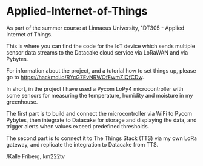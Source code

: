 # Applied-Internet-of-Things
As part of the summer course at Linnaeus University, 1DT305 - Applied Internet of Things. 

This is where you can find the code for the IoT device which sends multiple sensor data streams to the Datacake cloud service via LoRaWAN and via Pybytes. 

For information about the project, and a tutorial how to set things up, please go to https://hackmd.io/RYcG7EvNRWOfEwmZIQfCDw.

In short, in the project I have used a Pycom LoPy4 microcontroller with some sensors for measuring the temperature, humidity and moisture in my greenhouse. 

The first part is to build and connect the microcontroller via WiFi to Pycom Pybytes, then integrate to Datacake for storage and displaying the data, and trigger alerts when values exceed predefined thresholds.

The second part is to connect it to The Things Stack (TTS) via my own LoRa gateway, and replicate the integration to Datacake from TTS.

/Kalle Friberg, km222tv
